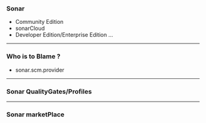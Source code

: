 ### Sonar 
- Community Edition
- sonarCloud
- Developer Edition/Enterprise Edition ...
---

### Who is to Blame ?

- sonar.scm.provider

---
### Sonar QualityGates/Profiles

---
### Sonar marketPlace




